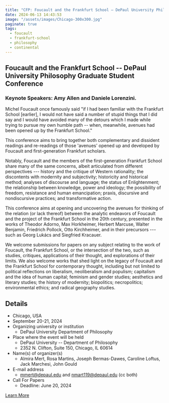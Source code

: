 ```yaml
---
title: "CFP: Foucault and the Frankfurt School – DePaul University Philosophy Graduate Student Conference"
date: 2024-06-13 14:43:53
image: "/assets/images/Chicago-300x300.jpg"
paginate: true   
tags:
  - foucault
  - frankfurt-school
  - philosophy
  - continental
---
```

## Foucault and the Frankfurt School -- DePaul University Philosophy Graduate Student Conference
  
### **Keynote Speakers: Amy Allen and Daniele Lorenzini.**
  
Michel Foucault once famously said "if I had been familiar with the Frankfurt School \[earlier\], I would not have said a number of stupid things that I did say and I would have avoided many of the detours which I made while trying to pursue my own humble path -- when, meanwhile, avenues had been opened up by the Frankfurt School."
  
This conference aims to bring together both complementary and dissident readings and re-readings of those 'avenues' opened up and developed by Foucault and first-generation Frankfurt scholars.
  
Notably, Foucault and the members of the first-generation Frankfurt School share many of the same concerns, albeit articulated from different perspectives --- history and the critique of Western rationality; the discontents with modernity and subjectivity; historicity and historical method; analyses of discourse and language; the status of Enlightenment; the relationship between knowledge, power and ideology; the possibility of freedom, resistance and human emancipation; praxis, discursive and nondiscursive practices; and transformative action.
  
This conference aims at opening and uncovering the avenues for thinking of the relation (or lack thereof) between the analytic endeavors of Foucault and the project of the Frankfurt School in the 20th century, presented in the works of Theodor Adorno, Max Horkheimer, Herbert Marcuse, Walter Benjamin, Friedrich Pollock, Otto Kirchheimer, and in their precursors --- such as Georg Lukács and Siegfried Kracauer.
  
We welcome submissions for papers on any subject relating to the work of Foucault, the Frankfurt School, or the intersection of the two, such as studies, critiques, applications of their thought, and explorations of their limits. We also welcome works that shed light on the legacy of Foucault and the Frankfurt School for contemporary thought, including but not limited to political reflections on liberalism, neoliberalism and populism; capitalism and the idea of human capital; feminism and gender studies; aesthetics and literary studies; the history of modernity; biopolitics; necropolitics; environmental ethics; and radical geography studies.
  
## Details
- Chicago, USA
- September 20-21, 2024
-   Organizing university or institution
    - DePaul University Department of Philosophy
-   Place where the event will be held
    - DePaul University -- Department of Philosophy
    - 2352 N. Clifton, Suite 150, Chicago, IL 60614
-   Name(s) of organizer(s)
    - Almira Mert, Rosa Martins, Joseph Bermas-Dawes, Caroline Loftus, Jack Marchesi, John Gould
-   E-mail address
    - <mmert@depaul.edu> and <nmart119@depaul.edu> (cc both)
-   Call For Papers
    - Deadline: June 20, 2024
  
[Learn More](https://foucault40.info/chicago/)